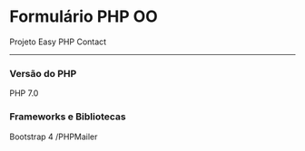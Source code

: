 # Formulário PHP OO

Projeto Easy PHP Contact

 ***

### Versão do PHP 

PHP 7.0

### Frameworks e Bibliotecas

Bootstrap 4
/PHPMailer

 